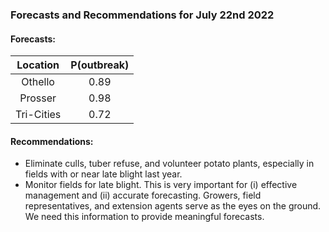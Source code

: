 ###  Forecasts and Recommendations for July 22nd 2022
#### Forecasts:

| Location | P(outbreak) |
| :---: | :---: |
| Othello | 0.89 |
| Prosser | 0.98 |
| Tri-Cities | 0.72 |

#### Recommendations:

* Eliminate culls, tuber refuse, and volunteer potato plants, especially in fields with or near late blight last year.
* Monitor fields for late blight. This is very important for (i) effective management and (ii) accurate forecasting. Growers, field representatives, and extension agents serve as the eyes on the ground. We need this information to provide meaningful forecasts.
